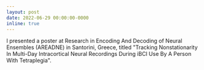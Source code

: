 ```yaml
---
layout: post
date: 2022-06-29 00:00:00-0000
inline: true
---
```


I presented a poster at Research in Encoding And Decoding of Neural Ensembles (AREADNE) in Santorini, Greece, titled "Tracking Nonstationarity In Multi-Day Intracortical Neural Recordings During iBCI Use By A Person With Tetraplegia".
